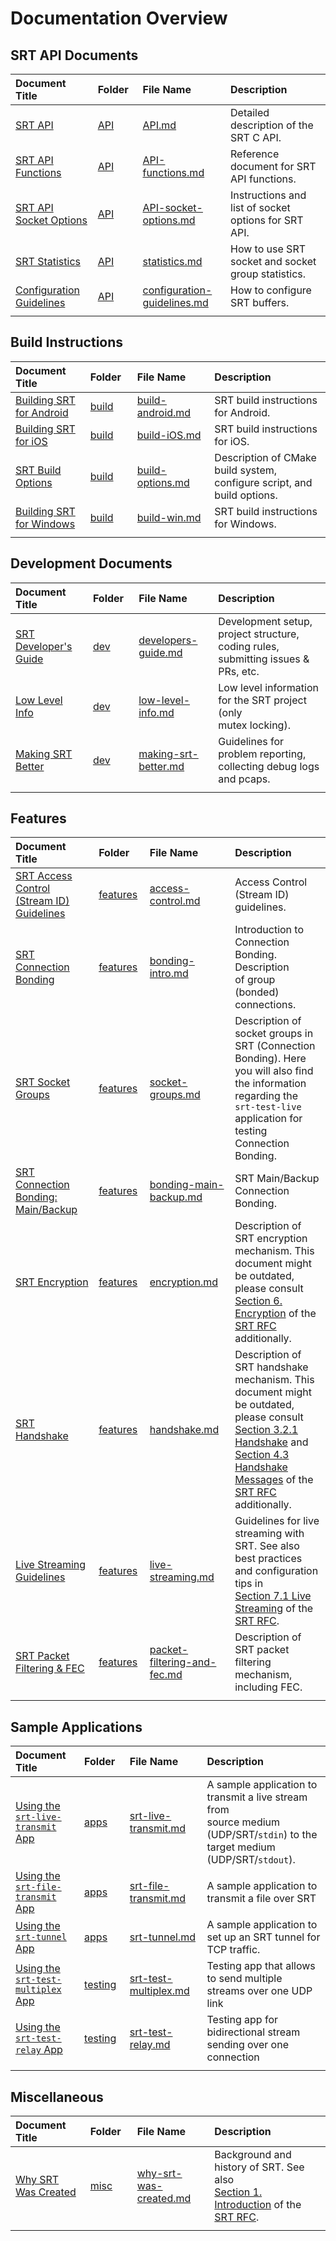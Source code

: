 # Documentation Overview

## SRT API Documents

| Document Title                                         |            Folder             | File Name                                          | Description                                          |
| :----------------------------------------------------- | :---------------------------- | :------------------------------------------------- | :--------------------------------------------------- |
| [SRT API](API/API.md)                                  |          [API](API/)          | [API.md](API/API.md)                               | Detailed description of the SRT C API.               |
| [SRT API Functions](API/API-functions.md)              |          [API](API/)          | [API-functions.md](API/API-functions.md)           | Reference document for SRT API functions.            |
| [SRT API Socket Options](API/API-socket-options.md)    |          [API](API/)          | [API-socket-options.md](API/API-socket-options.md) | Instructions and list of socket options for SRT API. |
| [SRT Statistics](API/statistics.md)                    |          [API](API/)          | [statistics.md](API/statistics.md)                 | How to use SRT socket and socket group statistics.   |
| [Configuration Guidelines](API/configuration-guidelines.md) |     [API](API/)          | [configuration-guidelines.md](API/configuration-guidelines.md) | How to configure SRT buffers.            |
| <img width=200px height=1px/>                          | <img width=100px height=1px/> | <img width=200px height=1px/>                      | <img width=500px height=1px/>                        |

## Build Instructions

| Document Title                                     |            Folder             | File Name                                  | Description                                                  |
| :------------------------------------------------- | :---------------------------- | :----------------------------------------- | :----------------------------------------------------------- |
| [Building SRT for Android](build/build-android.md) |        [build](build/)        | [build-android.md](build/build-android.md) | SRT build instructions for Android.                          |
| [Building SRT for iOS](build/build-iOS.md)         |        [build](build/)        | [build-iOS.md](build/build-iOS.md)         | SRT build instructions for iOS.                              |
| [SRT Build Options](build/build-options.md)        |        [build](build/)        | [build-options.md](build/build-options.md) | Description of CMake build system, configure script, and<br />build options. |
| [Building SRT for Windows](build/build-win.md)     |        [build](build/)        | [build-win.md](build/build-win.md)         | SRT build instructions for Windows.                          |
| <img width=200px height=1px/>                      | <img width=100px height=1px/> | <img width=200px height=1px/>              | <img width=500px height=1px/>                                |

## Development Documents

| Document Title                                   |            Folder             | File Name                                        | Description                                                  |
| :----------------------------------------------- | :---------------------------- | :----------------------------------------------- | :----------------------------------------------------------- |
| [SRT Developer's Guide](dev/developers-guide.md) |          [dev](dev/)          | [developers-guide.md](dev/developers-guide.md)   | Development setup, project structure, coding rules,<br />submitting issues & PRs, etc. |
| [Low Level Info](dev/low-level-info.md)          |          [dev](dev/)          | [low-level-info.md](dev/low-level-info.md)       | Low level information for the SRT project (only<br />mutex locking). |
| [Making SRT Better](dev/making-srt-better.md)    |          [dev](dev/)          | [making-srt-better.md](dev/making-srt-better.md) | Guidelines for problem reporting, collecting debug logs<br />and pcaps. |
| <img width=200px height=1px/>                    | <img width=100px height=1px/> | <img width=200px height=1px/>                    | <img width=500px height=1px/>                                |

## Features

| Document Title                                               |            Folder             | File Name                                                    | Description                                                  |
| :----------------------------------------------------------- | :---------------------------- | :----------------------------------------------------------- | :----------------------------------------------------------- |
| [SRT Access Control<br /> (Stream ID) Guidelines](features/access-control.md) |     [features](features/)     | [access-control.md](features/access-control.md)              | Access Control (Stream ID) guidelines.                       |
| [SRT Connection Bonding](features/bonding-intro.md)          |     [features](features/)     | [bonding-intro.md](features/bonding-intro.md)                | Introduction to Connection Bonding. Description<br />of group (bonded) connections. |
| [SRT Socket Groups](features/socket-groups.md)               |     [features](features/)     | [socket-groups.md](features/socket-groups.md)                | Description of socket groups in SRT (Connection<br />Bonding). Here you will also find the information<br />regarding the `srt-test-live` application for testing<br />Connection Bonding. |
| [SRT Connection Bonding: Main/Backup][main-backup]           |     [features](features/)     | [bonding-main-backup.md][main-backup]                        | SRT Main/Backup Connection Bonding.                          |
| [SRT Encryption](features/encryption.md)                     |     [features](features/)     | [encryption.md](features/encryption.md)                      | Description of SRT encryption mechanism. This<br />document might be outdated, please consult<br />[Section 6. Encryption][srt-rfc-sec-6] of the [SRT RFC][srt-rfc] additionally. |
| [SRT Handshake](features/handshake.md)                       |     [features](features/)     | [handshake.md](features/handshake.md)                        | Description of SRT handshake mechanism. This<br />document might be outdated, please consult<br />[Section 3.2.1 Handshake][srt-rfc-sec-3-2-1] and<br />[Section 4.3 Handshake Messages](https://datatracker.ietf.org/doc/html/draft-sharabayko-srt-00#section-4.3) of the<br />[SRT RFC][srt-rfc] additionally. |
| [Live Streaming <br /> Guidelines](features/live-streaming.md) |   [features](features/)     | [live-streaming.md](features/live-streaming.md)              | Guidelines for live streaming with SRT. See also<br />best practices and configuration tips in<br />[Section 7.1 Live Streaming](https://datatracker.ietf.org/doc/html/draft-sharabayko-srt-00#section-7.1) of the [SRT RFC][srt-rfc]. |
| [SRT Packet <br /> Filtering & FEC][packet-filter]           |     [features](features/)     | [packet-filtering-and-fec.md][packet-filter]                 | Description of SRT packet filtering mechanism,<br />including FEC. |
| <img width=200px height=1px/>                                | <img width=100px height=1px/> | <img width=200px height=1px/>                                | <img width=500px height=1px/>                                |

## Sample Applications

| Document Title                                                         |            Folder     | File Name                                           | Description                                                   |
| :--------------------------------------------------------------------- | :-------------------- | :-------------------------------------------------- | :------------------------------------------------------------ |
| [Using the<br /> `srt-live-transmit` App](apps/srt-live-transmit.md)   | [apps](apps/)         | [srt-live-transmit.md](apps/srt-live-transmit.md)   | A sample application to transmit a live stream from<br />source medium (UDP/SRT/`stdin`) to the target medium<br />(UDP/SRT/`stdout`). |
| [Using the<br /> `srt-file-transmit` App](apps/srt-file-transmit.md)   | [apps](apps/)         | [srt-file-transmit.md](apps/srt-file-transmit.md)   | A sample application to transmit a file over SRT              |
| [Using the<br /> `srt-tunnel` App](apps/srt-tunnel.md)                 | [apps](apps/)         | [srt-tunnel.md](apps/srt-tunnel.md)                 | A sample application to set up an SRT tunnel for TCP traffic. |
| [Using the<br /> `srt-test-multiplex` App](apps/srt-test-multiplex.md) | [testing](testing/)   | [srt-test-multiplex.md](apps/srt-test-multiplex.md) | Testing app that allows to send multiple streams over one UDP link |
| [Using the<br /> `srt-test-relay` App](apps/srt-test-relay.md)         | [testing](testing/)   | [srt-test-relay.md](apps/srt-test-relay.md)         | Testing app for bidirectional stream sending over one connection   |
| <img width=200px height=1px/>                                  | <img width=100px height=1px/> | <img width=200px height=1px/>                       | <img width=500px height=1px/>                                      |

## Miscellaneous

| Document Title                                     |            Folder             | File Name                                             | Description                                                  |
| :------------------------------------------------- | :---------------------------- | :---------------------------------------------------- | :----------------------------------------------------------- |
| [Why SRT Was Created](misc/why-srt-was-created.md) |         [misc](misc/)         | [why-srt-was-created.md](misc/why-srt-was-created.md) | Background and history of SRT. See also<br />[Section 1. Introduction][srt-rfc-sec-1] of the [SRT RFC][srt-rfc]. |
| <img width=200px height=1px/>                      | <img width=100px height=1px/> | <img width=200px height=1px/>                         | <img width=500px height=1px/>                                |


[srt-rfc]: https://datatracker.ietf.org/doc/html/draft-sharabayko-srt-00
[srt-rfc-sec-1]: https://datatracker.ietf.org/doc/html/draft-sharabayko-srt-00#section-1
[srt-rfc-sec-3-2-1]: https://datatracker.ietf.org/doc/html/draft-sharabayko-srt-00#section-3.2.1
[srt-rfc-sec-6]: https://datatracker.ietf.org/doc/html/draft-sharabayko-srt-00#section-6

[main-backup]: features/bonding-main-backup.md
[packet-filter]: features/packet-filtering-and-fec.md
